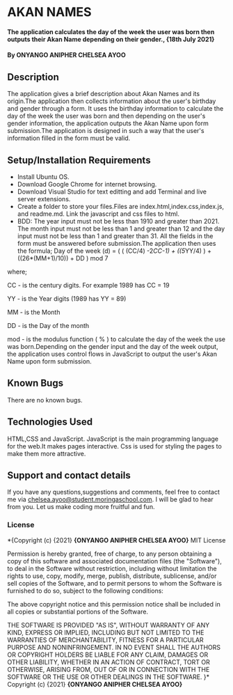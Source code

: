 # AKAN NAMES
#### The application calculates the day of the week the user was born then outputs their Akan Name depending on their gender., {18th July 2021}
#### By **ONYANGO ANIPHER CHELSEA AYOO**
## Description
The application gives a brief description about Akan Names and its origin.The application then collects information about the user's birthday and gender through a form. It uses the birthday information to calculate the day of the week the user was born and then depending on the user's gender information, the application outputs the Akan Name upon form submission.The application is designed in such a way that the user's information filled in the form must be valid. 
## Setup/Installation Requirements
* Install Ubuntu OS.
* Download Google Chrome for internet browsing.
* Download Visual Studio for text editting and add Terminal and live server extensions.
* Create a folder to store your files.Files are index.html,index.css,index.js, and readme.md. Link the javascript and css files to html.
* BDD: The year input must not be less than 1910 and greater than 2021. The month input must not be less than 1 and greater than 12 and the day input must not be less than 1 and greater than 31. All the fields in the form must be answered before submission.The application then uses the formula; Day of the week (d) = ( ( (CC/4) -2*CC-1) + ((5*YY/4) ) + ((26*(MM+1)/10)) + DD ) mod 7

 where;

 CC - is the century digits. For example 1989 has CC = 19

 YY - is the Year digits (1989 has YY = 89)

 MM -  is the Month

 DD - is the Day of the month 

 mod - is the modulus function ( % ) to calculate the day of the week the use was born.Depending on the gender input and the day of the week output, the application uses control flows in JavaScript to output the user's Akan Name upon form submission. 
## Known Bugs
There are no known bugs.
## Technologies Used
HTML,CSS and JavaScript. JavaScript is the main programming language for the web.It makes pages interactive. Css is used for styling the pages to make them more attractive.
## Support and contact details
If you have any questions,suggestions and comments, feel free to contact me via chelsea.ayoo@student.moringaschool.com. I will be glad to hear from you. Let us make coding more fruitful and fun.
### License
*{Copyright (c) {2021} **{ONYANGO ANIPHER CHELSEA AYOO}**
    MIT License

Permission is hereby granted, free of charge, to any person obtaining a copy
of this software and associated documentation files (the "Software"), to deal
in the Software without restriction, including without limitation the rights
to use, copy, modify, merge, publish, distribute, sublicense, and/or sell
copies of the Software, and to permit persons to whom the Software is
furnished to do so, subject to the following conditions:

The above copyright notice and this permission notice shall be included in all
copies or substantial portions of the Software.

THE SOFTWARE IS PROVIDED "AS IS", WITHOUT WARRANTY OF ANY KIND, EXPRESS OR
IMPLIED, INCLUDING BUT NOT LIMITED TO THE WARRANTIES OF MERCHANTABILITY,
FITNESS FOR A PARTICULAR PURPOSE AND NONINFRINGEMENT. IN NO EVENT SHALL THE
AUTHORS OR COPYRIGHT HOLDERS BE LIABLE FOR ANY CLAIM, DAMAGES OR OTHER
LIABILITY, WHETHER IN AN ACTION OF CONTRACT, TORT OR OTHERWISE, ARISING FROM,
OUT OF OR IN CONNECTION WITH THE SOFTWARE OR THE USE OR OTHER DEALINGS IN THE
SOFTWARE.
}*
Copyright (c) {2021} **{ONYANGO ANIPHER CHELSEA AYOO}**
  